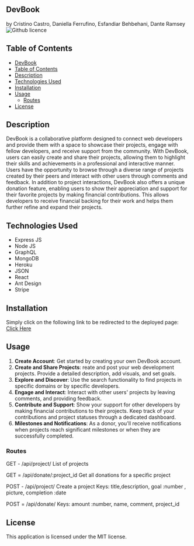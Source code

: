 ## DevBook
by Cristino Castro, Daniella Ferrufino, Esfandiar Behbehani, Dante Ramsey ![Github licence](http://img.shields.io/badge/license-MIT-yellowgreen.svg)

## Table of Contents
- [DevBook](#devbook)
- [Table of Contents](#table-of-contents)
- [Description](#description)
- [Technologies Used](#technologies-used)
- [Installation](#installation)
- [Usage](#usage)
  - [Routes](#routes)
- [License](#license)

## Description
DevBook is a collaborative platform designed to connect web developers and provide them with a space to showcase their projects, engage with fellow developers, and receive support from the community. With DevBook, users can easily create and share their projects, allowing them to highlight their skills and achievements in a professional and interactive manner. Users have the opportunity to browse through a diverse range of projects created by their peers and interact with other users through comments and feedback. In addition to project interactions, DevBook also offers a unique donation feature, enabling users to show their appreciation and support for their favorite projects by making financial contributions. This allows developers to receive financial backing for their work and helps them further refine and expand their projects.

## Technologies Used
* Express JS
* Node JS
* GraphQL
* MongoDB
* Heroku
* JSON
* React
* Ant Design
* Stripe

## Installation
Simply click on the following link to be redirected to the deployed page: [Click Here]()

## Usage
1. **Create Account**: Get started by creating your own DevBook account.
2. **Create and Share Projects**: reate and post your web development projects. Provide a detailed description, add visuals, and set goals.
3. **Explore and Discover**: Use the search functionality to find projects in specific domains or by specific developers.
4. **Engage and Interact**: Interact with other users' projects by leaving comments, and providing feedback.
5. **Contribute and Support**: Show your support for other developers by making financial contributions to their projects. Keep track of your contributions and project statuses through a dedicated dashboard.
6. **Milestones and Notifications**: As a donor, you'll receive notifications when projects reach significant milestones or when they are successfully completed.

### Routes

GET - /api/project/
List of projects

GET = /api/donate/:project_id
Get all donations for a specific project

POST - /api/project/
Create a project
Keys: title,description, goal :number , picture, completion :date

POST = /api/donate/
Keys: amount :number, name, comment, project_id

## License
This application is licensed under the MIT license.